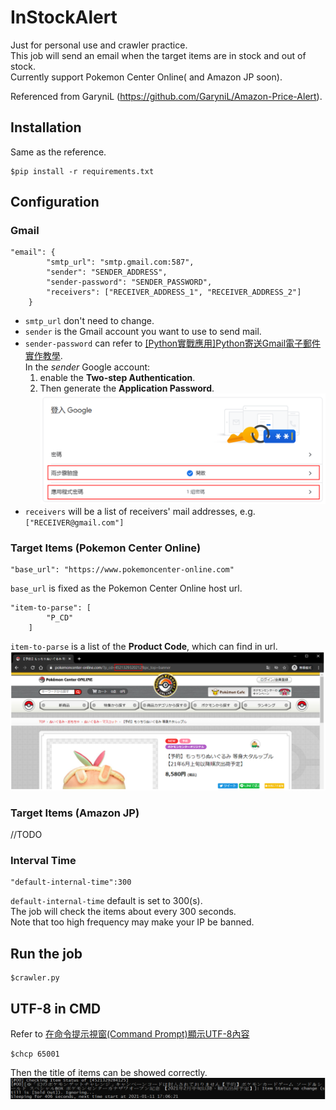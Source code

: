 # InStockAlert
Just for personal use and crawler practice.  
This job will send an email when the target items are in stock and out of stock.  
Currently support Pokemon Center Online( and Amazon JP soon).  

Referenced from GaryniL (https://github.com/GaryniL/Amazon-Price-Alert).

## Installation
Same as the reference.
```
$pip install -r requirements.txt
```

## Configuration
### Gmail
```
"email": {
        "smtp_url": "smtp.gmail.com:587",
        "sender": "SENDER_ADDRESS",
        "sender-password": "SENDER_PASSWORD",
        "receivers": ["RECEIVER_ADDRESS_1", "RECEIVER_ADDRESS_2"]
    }
```
- `smtp_url` don't need to change.
- `sender` is the Gmail account you want to use to send mail.
- `sender-password` can refer to [[Python實戰應用]Python寄送Gmail電子郵件實作教學](https://www.learncodewithmike.com/2020/02/python-email.html).  
In the *sender* Google account:  
    1. enable the **Two-step Authentication**.  
    2. Then generate the **Application Password**.  
![](./images/Gmail.PNG)  
- `receivers` will be a list of receivers' mail addresses, e.g. `["RECEIVER@gmail.com"]`

### Target Items (Pokemon Center Online)
```
"base_url": "https://www.pokemoncenter-online.com"
```
`base_url` is fixed as the Pokemon Center Online host url.
```
"item-to-parse": [
        "P_CD"
    ]
```
`item-to-parse` is a list of the **Product Code**, which can find in url.
![](./images/pokemon_center.PNG)  

### Target Items (Amazon JP)
//TODO

### Interval Time
```
"default-internal-time":300
```
`default-internal-time` default is set to 300(s).  
The job will check the items about every 300 seconds.  
Note that too high frequency may make your IP be banned.

## Run the job
```
$crawler.py
```

## UTF-8 in CMD
Refer to [在命令提示視窗(Command Prompt)顯示UTF-8內容](https://blog.darkthread.net/blog/command-prompt-codepage/)
```
$chcp 65001
```
Then the title of items can be showed correctly.  
![](./images/utf8.PNG)  
